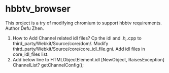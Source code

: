 # hbbtv_browser
This project is a try of modifying chromium to support hbbtv requirements.
Author Defu Zhen.

1. How to Add Channel related idl files?
   Cp the idl and *.h,*.cpp to third_party/Webkit/Source/core/dom/.
   Modify third_party/Webkit/Source/core/core_idl_file.gni. Add idl files in core_idl_files list.
2. Add below line to HTMLObjectElement.idl
   [NewObject, RaisesException] ChannelList? getChannelConfig(); 
   
